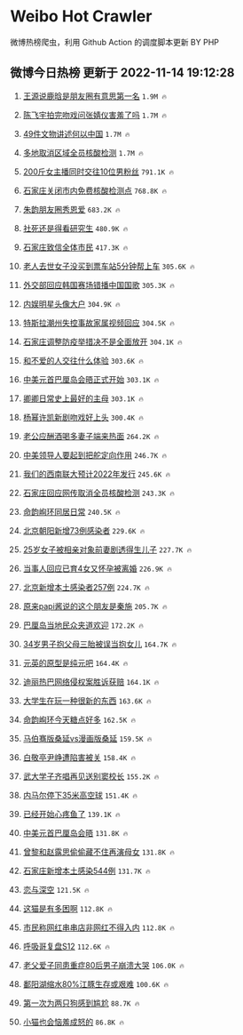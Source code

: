# Weibo Hot Crawler 



微博热榜爬虫，利用 Github Action 的调度脚本更新 BY PHP 


## 微博今日热榜 更新于 2022-11-14 19:12:28 
1. [王源说鹿晗是朋友圈有意思第一名](https://s.weibo.com/weibo?q=%23%E7%8E%8B%E6%BA%90%E8%AF%B4%E9%B9%BF%E6%99%97%E6%98%AF%E6%9C%8B%E5%8F%8B%E5%9C%88%E6%9C%89%E6%84%8F%E6%80%9D%E7%AC%AC%E4%B8%80%E5%90%8D%23&t=31&band_rank=1&Refer=top) `1.9M 🔥` 

1. [陈飞宇拍完吻戏问张婧仪害羞了吗](https://s.weibo.com/weibo?q=%23%E9%99%88%E9%A3%9E%E5%AE%87%E6%8B%8D%E5%AE%8C%E5%90%BB%E6%88%8F%E9%97%AE%E5%BC%A0%E5%A9%A7%E4%BB%AA%E5%AE%B3%E7%BE%9E%E4%BA%86%E5%90%97%23&t=31&band_rank=2&Refer=top) `1.7M 🔥` 

1. [49件文物讲述何以中国](https://s.weibo.com/weibo?q=%2349%E4%BB%B6%E6%96%87%E7%89%A9%E8%AE%B2%E8%BF%B0%E4%BD%95%E4%BB%A5%E4%B8%AD%E5%9B%BD%23&t=31&band_rank=3&Refer=top) `1.7M 🔥` 

1. [多地取消区域全员核酸检测](https://s.weibo.com/weibo?q=%23%E5%A4%9A%E5%9C%B0%E5%8F%96%E6%B6%88%E5%8C%BA%E5%9F%9F%E5%85%A8%E5%91%98%E6%A0%B8%E9%85%B8%E6%A3%80%E6%B5%8B%23&t=31&band_rank=4&Refer=top) `1.7M 🔥` 

1. [200斤女主播同时交往10位男粉丝](https://s.weibo.com/weibo?q=%23200%E6%96%A4%E5%A5%B3%E4%B8%BB%E6%92%AD%E5%90%8C%E6%97%B6%E4%BA%A4%E5%BE%8010%E4%BD%8D%E7%94%B7%E7%B2%89%E4%B8%9D%23&t=31&band_rank=5&Refer=top) `791.1K 🔥` 

1. [石家庄关闭市内免费核酸检测点](https://s.weibo.com/weibo?q=%23%E7%9F%B3%E5%AE%B6%E5%BA%84%E5%85%B3%E9%97%AD%E5%B8%82%E5%86%85%E5%85%8D%E8%B4%B9%E6%A0%B8%E9%85%B8%E6%A3%80%E6%B5%8B%E7%82%B9%23&t=31&band_rank=6&Refer=top) `768.8K 🔥` 

1. [朱韵朋友圈秀恩爱](https://s.weibo.com/weibo?q=%23%E6%9C%B1%E9%9F%B5%E6%9C%8B%E5%8F%8B%E5%9C%88%E7%A7%80%E6%81%A9%E7%88%B1%23&t=31&band_rank=7&Refer=top) `683.2K 🔥` 

1. [社死还是得看研究生](https://s.weibo.com/weibo?q=%23%E7%A4%BE%E6%AD%BB%E8%BF%98%E6%98%AF%E5%BE%97%E7%9C%8B%E7%A0%94%E7%A9%B6%E7%94%9F%23&t=31&band_rank=8&Refer=top) `480.9K 🔥` 

1. [石家庄致信全体市民](https://s.weibo.com/weibo?q=%23%E7%9F%B3%E5%AE%B6%E5%BA%84%E8%87%B4%E4%BF%A1%E5%85%A8%E4%BD%93%E5%B8%82%E6%B0%91%23&t=31&band_rank=9&Refer=top) `417.3K 🔥` 

1. [老人去世女子没买到票车站5分钟帮上车](https://s.weibo.com/weibo?q=%23%E8%80%81%E4%BA%BA%E5%8E%BB%E4%B8%96%E5%A5%B3%E5%AD%90%E6%B2%A1%E4%B9%B0%E5%88%B0%E7%A5%A8%E8%BD%A6%E7%AB%995%E5%88%86%E9%92%9F%E5%B8%AE%E4%B8%8A%E8%BD%A6%23&t=31&band_rank=10&Refer=top) `305.6K 🔥` 

1. [外交部回应韩国赛场错播中国国歌](https://s.weibo.com/weibo?q=%23%E5%A4%96%E4%BA%A4%E9%83%A8%E5%9B%9E%E5%BA%94%E9%9F%A9%E5%9B%BD%E8%B5%9B%E5%9C%BA%E9%94%99%E6%92%AD%E4%B8%AD%E5%9B%BD%E5%9B%BD%E6%AD%8C%23&t=31&band_rank=11&Refer=top) `305.3K 🔥` 

1. [内娱明星头像大户](https://s.weibo.com/weibo?q=%23%E5%86%85%E5%A8%B1%E6%98%8E%E6%98%9F%E5%A4%B4%E5%83%8F%E5%A4%A7%E6%88%B7%23&t=31&band_rank=12&Refer=top) `304.9K 🔥` 

1. [特斯拉潮州失控事故家属视频回应](https://s.weibo.com/weibo?q=%23%E7%89%B9%E6%96%AF%E6%8B%89%E6%BD%AE%E5%B7%9E%E5%A4%B1%E6%8E%A7%E4%BA%8B%E6%95%85%E5%AE%B6%E5%B1%9E%E8%A7%86%E9%A2%91%E5%9B%9E%E5%BA%94%23&t=31&band_rank=13&Refer=top) `304.5K 🔥` 

1. [石家庄调整防疫举措决不是全面放开](https://s.weibo.com/weibo?q=%23%E7%9F%B3%E5%AE%B6%E5%BA%84%E8%B0%83%E6%95%B4%E9%98%B2%E7%96%AB%E4%B8%BE%E6%8E%AA%E5%86%B3%E4%B8%8D%E6%98%AF%E5%85%A8%E9%9D%A2%E6%94%BE%E5%BC%80%23&t=31&band_rank=14&Refer=top) `304.1K 🔥` 

1. [和不爱的人交往什么体验](https://s.weibo.com/weibo?q=%23%E5%92%8C%E4%B8%8D%E7%88%B1%E7%9A%84%E4%BA%BA%E4%BA%A4%E5%BE%80%E4%BB%80%E4%B9%88%E4%BD%93%E9%AA%8C%23&t=31&band_rank=15&Refer=top) `303.6K 🔥` 

1. [中美元首巴厘岛会晤正式开始](https://s.weibo.com/weibo?q=%23%E4%B8%AD%E7%BE%8E%E5%85%83%E9%A6%96%E5%B7%B4%E5%8E%98%E5%B2%9B%E4%BC%9A%E6%99%A4%E6%AD%A3%E5%BC%8F%E5%BC%80%E5%A7%8B%23&t=31&band_rank=16&Refer=top) `303.1K 🔥` 

1. [卿卿日常史上最好的主母](https://s.weibo.com/weibo?q=%23%E5%8D%BF%E5%8D%BF%E6%97%A5%E5%B8%B8%E5%8F%B2%E4%B8%8A%E6%9C%80%E5%A5%BD%E7%9A%84%E4%B8%BB%E6%AF%8D%23&t=31&band_rank=17&Refer=top) `303.1K 🔥` 

1. [杨幂许凯新剧吻戏好上头](https://s.weibo.com/weibo?q=%23%E6%9D%A8%E5%B9%82%E8%AE%B8%E5%87%AF%E6%96%B0%E5%89%A7%E5%90%BB%E6%88%8F%E5%A5%BD%E4%B8%8A%E5%A4%B4%23&t=31&band_rank=18&Refer=top) `300.4K 🔥` 

1. [老公应酬酒喝多妻子端来热面](https://s.weibo.com/weibo?q=%23%E8%80%81%E5%85%AC%E5%BA%94%E9%85%AC%E9%85%92%E5%96%9D%E5%A4%9A%E5%A6%BB%E5%AD%90%E7%AB%AF%E6%9D%A5%E7%83%AD%E9%9D%A2%23&t=31&band_rank=19&Refer=top) `264.2K 🔥` 

1. [中美领导人要起到把舵定向作用](https://s.weibo.com/weibo?q=%23%E4%B8%AD%E7%BE%8E%E9%A2%86%E5%AF%BC%E4%BA%BA%E8%A6%81%E8%B5%B7%E5%88%B0%E6%8A%8A%E8%88%B5%E5%AE%9A%E5%90%91%E4%BD%9C%E7%94%A8%23&t=31&band_rank=20&Refer=top) `246.7K 🔥` 

1. [我们的西南联大预计2022年发行](https://s.weibo.com/weibo?q=%23%E6%88%91%E4%BB%AC%E7%9A%84%E8%A5%BF%E5%8D%97%E8%81%94%E5%A4%A7%E9%A2%84%E8%AE%A12022%E5%B9%B4%E5%8F%91%E8%A1%8C%23&t=31&band_rank=21&Refer=top) `245.6K 🔥` 

1. [石家庄回应网传取消全员核酸检测](https://s.weibo.com/weibo?q=%23%E7%9F%B3%E5%AE%B6%E5%BA%84%E5%9B%9E%E5%BA%94%E7%BD%91%E4%BC%A0%E5%8F%96%E6%B6%88%E5%85%A8%E5%91%98%E6%A0%B8%E9%85%B8%E6%A3%80%E6%B5%8B%23&t=31&band_rank=22&Refer=top) `243.3K 🔥` 

1. [命韵峋环同居日常](https://s.weibo.com/weibo?q=%23%E5%91%BD%E9%9F%B5%E5%B3%8B%E7%8E%AF%E5%90%8C%E5%B1%85%E6%97%A5%E5%B8%B8%23&t=31&band_rank=23&Refer=top) `240.5K 🔥` 

1. [北京朝阳新增73例感染者](https://s.weibo.com/weibo?q=%23%E5%8C%97%E4%BA%AC%E6%9C%9D%E9%98%B3%E6%96%B0%E5%A2%9E73%E4%BE%8B%E6%84%9F%E6%9F%93%E8%80%85%23&t=31&band_rank=24&Refer=top) `229.6K 🔥` 

1. [25岁女子被相亲对象前妻剧透得生儿子](https://s.weibo.com/weibo?q=%2325%E5%B2%81%E5%A5%B3%E5%AD%90%E8%A2%AB%E7%9B%B8%E4%BA%B2%E5%AF%B9%E8%B1%A1%E5%89%8D%E5%A6%BB%E5%89%A7%E9%80%8F%E5%BE%97%E7%94%9F%E5%84%BF%E5%AD%90%23&t=31&band_rank=25&Refer=top) `227.7K 🔥` 

1. [当事人回应已育4女又怀孕被离婚](https://s.weibo.com/weibo?q=%23%E5%BD%93%E4%BA%8B%E4%BA%BA%E5%9B%9E%E5%BA%94%E5%B7%B2%E8%82%B24%E5%A5%B3%E5%8F%88%E6%80%80%E5%AD%95%E8%A2%AB%E7%A6%BB%E5%A9%9A%23&t=31&band_rank=26&Refer=top) `226.9K 🔥` 

1. [北京新增本土感染者257例](https://s.weibo.com/weibo?q=%23%E5%8C%97%E4%BA%AC%E6%96%B0%E5%A2%9E%E6%9C%AC%E5%9C%9F%E6%84%9F%E6%9F%93%E8%80%85257%E4%BE%8B%23&t=31&band_rank=27&Refer=top) `224.7K 🔥` 

1. [原来papi酱说的这个朋友是秦施](https://s.weibo.com/weibo?q=%23%E5%8E%9F%E6%9D%A5papi%E9%85%B1%E8%AF%B4%E7%9A%84%E8%BF%99%E4%B8%AA%E6%9C%8B%E5%8F%8B%E6%98%AF%E7%A7%A6%E6%96%BD%23&t=31&band_rank=28&Refer=top) `205.7K 🔥` 

1. [巴厘岛当地民众夹道欢迎](https://s.weibo.com/weibo?q=%23%E5%B7%B4%E5%8E%98%E5%B2%9B%E5%BD%93%E5%9C%B0%E6%B0%91%E4%BC%97%E5%A4%B9%E9%81%93%E6%AC%A2%E8%BF%8E%23&t=31&band_rank=29&Refer=top) `172.2K 🔥` 

1. [34岁男子抱父母三胎被误当抱女儿](https://s.weibo.com/weibo?q=%2334%E5%B2%81%E7%94%B7%E5%AD%90%E6%8A%B1%E7%88%B6%E6%AF%8D%E4%B8%89%E8%83%8E%E8%A2%AB%E8%AF%AF%E5%BD%93%E6%8A%B1%E5%A5%B3%E5%84%BF%23&t=31&band_rank=30&Refer=top) `164.7K 🔥` 

1. [元英的原型是纯元吧](https://s.weibo.com/weibo?q=%23%E5%85%83%E8%8B%B1%E7%9A%84%E5%8E%9F%E5%9E%8B%E6%98%AF%E7%BA%AF%E5%85%83%E5%90%A7%23&t=31&band_rank=31&Refer=top) `164.4K 🔥` 

1. [迪丽热巴网络侵权案胜诉获赔](https://s.weibo.com/weibo?q=%23%E8%BF%AA%E4%B8%BD%E7%83%AD%E5%B7%B4%E7%BD%91%E7%BB%9C%E4%BE%B5%E6%9D%83%E6%A1%88%E8%83%9C%E8%AF%89%E8%8E%B7%E8%B5%94%23&t=31&band_rank=32&Refer=top) `164.1K 🔥` 

1. [大学生在玩一种很新的东西](https://s.weibo.com/weibo?q=%23%E5%A4%A7%E5%AD%A6%E7%94%9F%E5%9C%A8%E7%8E%A9%E4%B8%80%E7%A7%8D%E5%BE%88%E6%96%B0%E7%9A%84%E4%B8%9C%E8%A5%BF%23&t=31&band_rank=33&Refer=top) `163.6K 🔥` 

1. [命韵峋环今天糖点好多](https://s.weibo.com/weibo?q=%23%E5%91%BD%E9%9F%B5%E5%B3%8B%E7%8E%AF%E4%BB%8A%E5%A4%A9%E7%B3%96%E7%82%B9%E5%A5%BD%E5%A4%9A%23&t=31&band_rank=34&Refer=top) `162.5K 🔥` 

1. [马伯骞版桑延vs漫画版桑延](https://s.weibo.com/weibo?q=%23%E9%A9%AC%E4%BC%AF%E9%AA%9E%E7%89%88%E6%A1%91%E5%BB%B6vs%E6%BC%AB%E7%94%BB%E7%89%88%E6%A1%91%E5%BB%B6%23&t=31&band_rank=35&Refer=top) `159.5K 🔥` 

1. [白敬亭尹峥遭陷害被关](https://s.weibo.com/weibo?q=%23%E7%99%BD%E6%95%AC%E4%BA%AD%E5%B0%B9%E5%B3%A5%E9%81%AD%E9%99%B7%E5%AE%B3%E8%A2%AB%E5%85%B3%23&t=31&band_rank=36&Refer=top) `158.4K 🔥` 

1. [武大学子齐唱再见送别窦校长](https://s.weibo.com/weibo?q=%23%E6%AD%A6%E5%A4%A7%E5%AD%A6%E5%AD%90%E9%BD%90%E5%94%B1%E5%86%8D%E8%A7%81%E9%80%81%E5%88%AB%E7%AA%A6%E6%A0%A1%E9%95%BF%23&t=31&band_rank=37&Refer=top) `155.2K 🔥` 

1. [内马尔停下35米高空球](https://s.weibo.com/weibo?q=%23%E5%86%85%E9%A9%AC%E5%B0%94%E5%81%9C%E4%B8%8B35%E7%B1%B3%E9%AB%98%E7%A9%BA%E7%90%83%23&t=31&band_rank=38&Refer=top) `151.4K 🔥` 

1. [已经开始心疼鱼了](https://s.weibo.com/weibo?q=%23%E5%B7%B2%E7%BB%8F%E5%BC%80%E5%A7%8B%E5%BF%83%E7%96%BC%E9%B1%BC%E4%BA%86%23&t=31&band_rank=39&Refer=top) `139.1K 🔥` 

1. [中美元首巴厘岛会晤](https://s.weibo.com/weibo?q=%23%E4%B8%AD%E7%BE%8E%E5%85%83%E9%A6%96%E5%B7%B4%E5%8E%98%E5%B2%9B%E4%BC%9A%E6%99%A4%23&t=31&band_rank=40&Refer=top) `131.8K 🔥` 

1. [曾黎和赵露思偷偷藏不住再演母女](https://s.weibo.com/weibo?q=%23%E6%9B%BE%E9%BB%8E%E5%92%8C%E8%B5%B5%E9%9C%B2%E6%80%9D%E5%81%B7%E5%81%B7%E8%97%8F%E4%B8%8D%E4%BD%8F%E5%86%8D%E6%BC%94%E6%AF%8D%E5%A5%B3%23&t=31&band_rank=41&Refer=top) `131.8K 🔥` 

1. [石家庄新增本土感染544例](https://s.weibo.com/weibo?q=%23%E7%9F%B3%E5%AE%B6%E5%BA%84%E6%96%B0%E5%A2%9E%E6%9C%AC%E5%9C%9F%E6%84%9F%E6%9F%93544%E4%BE%8B%23&t=31&band_rank=42&Refer=top) `131.7K 🔥` 

1. [恋与深空](https://s.weibo.com/weibo?q=%23%E6%81%8B%E4%B8%8E%E6%B7%B1%E7%A9%BA%23&t=31&band_rank=43&Refer=top) `121.5K 🔥` 

1. [这猫是有多困啊](https://s.weibo.com/weibo?q=%23%E8%BF%99%E7%8C%AB%E6%98%AF%E6%9C%89%E5%A4%9A%E5%9B%B0%E5%95%8A%23&t=31&band_rank=44&Refer=top) `112.8K 🔥` 

1. [市民称网红串串店非网红不得入内](https://s.weibo.com/weibo?q=%23%E5%B8%82%E6%B0%91%E7%A7%B0%E7%BD%91%E7%BA%A2%E4%B8%B2%E4%B8%B2%E5%BA%97%E9%9D%9E%E7%BD%91%E7%BA%A2%E4%B8%8D%E5%BE%97%E5%85%A5%E5%86%85%23&t=31&band_rank=45&Refer=top) `112.8K 🔥` 

1. [呼吸哥复盘S12](https://s.weibo.com/weibo?q=%23%E5%91%BC%E5%90%B8%E5%93%A5%E5%A4%8D%E7%9B%98S12%23&t=31&band_rank=46&Refer=top) `112.6K 🔥` 

1. [老父爱子同患重症80后男子崩溃大哭](https://s.weibo.com/weibo?q=%23%E8%80%81%E7%88%B6%E7%88%B1%E5%AD%90%E5%90%8C%E6%82%A3%E9%87%8D%E7%97%8780%E5%90%8E%E7%94%B7%E5%AD%90%E5%B4%A9%E6%BA%83%E5%A4%A7%E5%93%AD%23&t=31&band_rank=47&Refer=top) `106.0K 🔥` 

1. [鄱阳湖缩水80%江豚生存或艰难](https://s.weibo.com/weibo?q=%23%E9%84%B1%E9%98%B3%E6%B9%96%E7%BC%A9%E6%B0%B480%25%E6%B1%9F%E8%B1%9A%E7%94%9F%E5%AD%98%E6%88%96%E8%89%B0%E9%9A%BE%23&t=31&band_rank=48&Refer=top) `100.6K 🔥` 

1. [第一次为两只狗感到尴尬](https://s.weibo.com/weibo?q=%23%E7%AC%AC%E4%B8%80%E6%AC%A1%E4%B8%BA%E4%B8%A4%E5%8F%AA%E7%8B%97%E6%84%9F%E5%88%B0%E5%B0%B4%E5%B0%AC%23&t=31&band_rank=49&Refer=top) `88.7K 🔥` 

1. [小猫也会恼羞成怒的](https://s.weibo.com/weibo?q=%23%E5%B0%8F%E7%8C%AB%E4%B9%9F%E4%BC%9A%E6%81%BC%E7%BE%9E%E6%88%90%E6%80%92%E7%9A%84%23&t=31&band_rank=50&Refer=top) `86.8K 🔥` 

